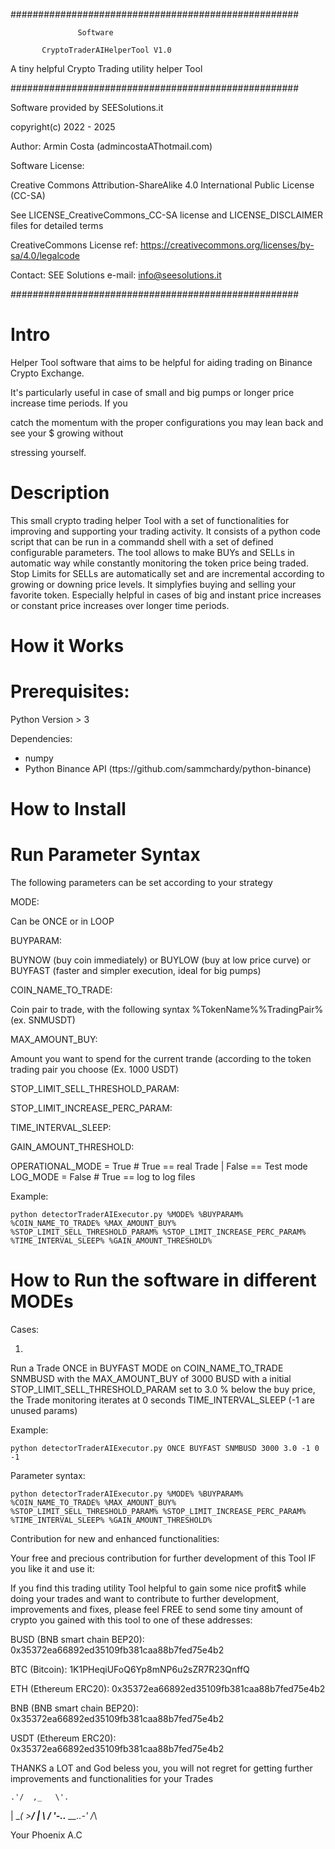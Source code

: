 ####################################################

                   Software
                                      
           CryptoTraderAIHelperTool V1.0
                                        
   A tiny helpful Crypto Trading utility helper Tool
   

####################################################


 Software provided by SEESolutions.it
 
 copyright(c) 2022 - 2025

 Author: Armin Costa (admincostaAThotmail.com)


 
Software License:

  Creative Commons Attribution-ShareAlike 4.0 International Public License (CC-SA)

  See LICENSE_CreativeCommons_CC-SA license and LICENSE_DISCLAIMER files for detailed terms

  CreativeCommons License ref: 
  https://creativecommons.org/licenses/by-sa/4.0/legalcode



Contact: SEE Solutions e-mail: info@seesolutions.it


####################################################



# Intro

 Helper Tool software that aims to be helpful for aiding trading on Binance Crypto Exchange.

 It's particularly useful in case of small and big pumps or longer price increase time periods. If you

catch the momentum with the proper configurations you may lean back and see your $ growing without 

stressing yourself.
 

# Description
 
This small crypto trading helper Tool with a set of functionalities for improving and supporting your trading activity. It consists of a python code script that can be run in a commandd shell with a set of defined configurable parameters. The tool allows to make BUYs and SELLs in automatic way while constantly monitoring the token price being traded. Stop Limits for SELLs are automatically set and are incremental according to growing or downing price levels. It simplyfies buying and selling your favorite token. Especially helpful in cases of big and instant price increases or constant price increases over longer time periods.
 
 
# How it Works


 
# Prerequisites:

Python Version > 3

Dependencies:
- numpy
- Python Binance API (ttps://github.com/sammchardy/python-binance)


# How to Install
 

 
# Run Parameter Syntax

The following parameters can be set according to your strategy


MODE: 

Can be ONCE or in LOOP

BUYPARAM:

BUYNOW (buy coin immediately) or BUYLOW (buy at low price curve) or BUYFAST (faster and simpler execution, ideal for big pumps)

COIN_NAME_TO_TRADE:

Coin pair to trade, with the following syntax %TokenName%%TradingPair% (ex. SNMUSDT)

MAX_AMOUNT_BUY:

Amount you want to spend for the current trande (according to the token trading pair you choose (Ex. 1000 USDT)

STOP_LIMIT_SELL_THRESHOLD_PARAM:

STOP_LIMIT_INCREASE_PERC_PARAM:

TIME_INTERVAL_SLEEP:

GAIN_AMOUNT_THRESHOLD:

OPERATIONAL_MODE = True # True == real Trade  | False == Test mode
LOG_MODE = False # True == log to log files

 Example:
 ```
 python detectorTraderAIExecutor.py %MODE% %BUYPARAM% %COIN_NAME_TO_TRADE% %MAX_AMOUNT_BUY% %STOP_LIMIT_SELL_THRESHOLD_PARAM% %STOP_LIMIT_INCREASE_PERC_PARAM% %TIME_INTERVAL_SLEEP% %GAIN_AMOUNT_THRESHOLD%
```

 
# How to Run the software in different MODEs
 
Cases:

1)
Run a Trade ONCE in BUYFAST MODE on COIN_NAME_TO_TRADE SNMBUSD with the MAX_AMOUNT_BUY of 3000 BUSD with a initial STOP_LIMIT_SELL_THRESHOLD_PARAM set to 3.0 % below the buy price, the Trade monitoring iterates at 0 seconds TIME_INTERVAL_SLEEP (-1 are unused params)
 

Example:
 
```
python detectorTraderAIExecutor.py ONCE BUYFAST SNMBUSD 3000 3.0 -1 0 -1
```
 
Parameter syntax:

```
python detectorTraderAIExecutor.py %MODE% %BUYPARAM% %COIN_NAME_TO_TRADE% %MAX_AMOUNT_BUY% %STOP_LIMIT_SELL_THRESHOLD_PARAM% %STOP_LIMIT_INCREASE_PERC_PARAM% %TIME_INTERVAL_SLEEP% %GAIN_AMOUNT_THRESHOLD%
```

Contribution for new and enhanced functionalities:

Your free and precious contribution for further development of this Tool IF you like it and use it:
 

 If you find this trading utility Tool helpful to gain some nice $%$ profit$ while doing your trades and want to contribute to further development, improvements and fixes, please feel FREE to send some tiny amount of crypto you gained with this tool to one of these addresses:
 
 
 BUSD (BNB smart chain BEP20): 0x35372ea66892ed35109fb381caa88b7fed75e4b2
 
 BTC (Bitcoin):          1K1PHeqiUFoQ6Yp8mNP6u2sZR7R23QnffQ
 
 ETH (Ethereum ERC20):   0x35372ea66892ed35109fb381caa88b7fed75e4b2
 
 BNB (BNB smart chain BEP20):        0x35372ea66892ed35109fb381caa88b7fed75e4b2
 
 USDT (Ethereum ERC20): 0x35372ea66892ed35109fb381caa88b7fed75e4b2
 
 
 THANKS a LOT and God beless you, you will not regret for getting further improvements and functionalities for your Trades
 

 
    .'/  ,_   \'.
   |  \__( >__/  |
   \             /
    '-..__ __..-'
         /_\
 
 
Your Phoenix
A.C


